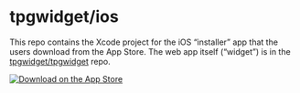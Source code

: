 # tpgwidget/ios
This repo contains the Xcode project for the iOS “installer” app that the users download from the App Store.
The web app itself (“widget”) is in the [tpgwidget/tpgwidget](https://github.com/tpgwidget/tpgwidget) repo.

[![Download on the App Store](https://user-images.githubusercontent.com/551004/29770691-a2082ff4-8bc6-11e7-89a6-964cd405ea8e.png)](https://tinyurl.com/TPGwidget-iOS)
